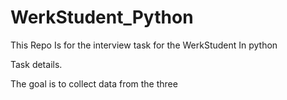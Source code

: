 # WerkStudent_Python
This Repo Is for the interview task for the WerkStudent In python


Task details. 

The goal is to collect data from the three 
